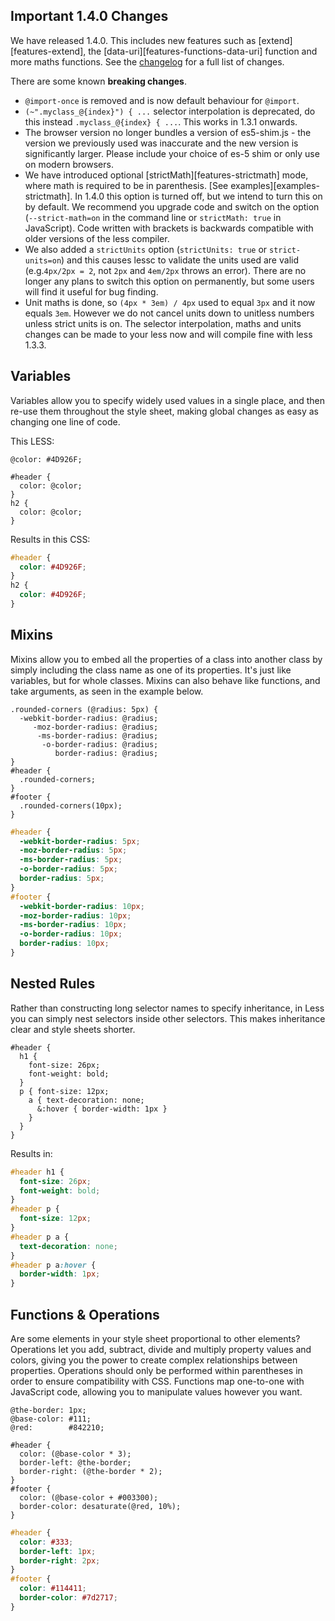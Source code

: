 ## Important 1.4.0 Changes
We have released 1.4.0. This includes new features such as [extend][features-extend], the [data-uri][features-functions-data-uri] function and more maths functions. See the [changelog](https://github.com/cloudhead/less.js/blob/master/CHANGELOG.md) for a full list of changes.

There are some known **breaking changes**.

* `@import-once` is removed and is now default behaviour for `@import`.
* `(~".myclass_@{index}") { ...` selector interpolation is deprecated, do this instead `.myclass_@{index} { ...`. This works in 1.3.1 onwards.
* The browser version no longer bundles a version of es5-shim.js - the version we previously used was inaccurate and the new version is significantly larger. Please include your choice of es-5 shim or only use on modern browsers.
* We have introduced optional [strictMath][features-strictmath] mode, where math is required to be in parenthesis. [See examples][examples-strictmath]. In 1.4.0 this option is turned off, but we intend to turn this on by default. We recommend you upgrade code and switch on the option (`--strict-math=on` in the command line or `strictMath: true` in JavaScript). Code written with brackets is backwards compatible with older versions of the less compiler.
* We also added a `strictUnits` option (`strictUnits: true` or `strict-units=on`) and this causes lessc to validate the units used are valid (e.g.`4px/2px = 2`, not `2px` and `4em/2px` throws an error). There are no longer any plans to switch this option on permanently, but some users will find it useful for bug finding.
* Unit maths is done, so `(4px * 3em) / 4px` used to equal `3px` and it now equals `3em`. However we do not cancel units down to unitless numbers unless strict units is on.
The selector interpolation, maths and units changes can be made to your less now and will compile fine with less 1.3.3.


## Variables

Variables allow you to specify widely used values in a single place, and then re-use them throughout the style sheet, making global changes as easy as changing one line of code.

This LESS:

```less
@color: #4D926F;

#header {
  color: @color;
}
h2 {
  color: @color;
}
```

Results in this CSS:

```css
#header {
  color: #4D926F;
}
h2 {
  color: #4D926F;
}
```

## Mixins

Mixins allow you to embed all the properties of a class into another class by simply including the class name as one of its properties. It's just like variables, but for whole classes. Mixins can also behave like functions, and take arguments, as seen in the example below.


```less
.rounded-corners (@radius: 5px) {
  -webkit-border-radius: @radius;
     -moz-border-radius: @radius;
      -ms-border-radius: @radius;
       -o-border-radius: @radius;
          border-radius: @radius;
}
#header {
  .rounded-corners;
}
#footer {
  .rounded-corners(10px);
}
```

```css
#header {
  -webkit-border-radius: 5px;
  -moz-border-radius: 5px;
  -ms-border-radius: 5px;
  -o-border-radius: 5px;
  border-radius: 5px;
}
#footer {
  -webkit-border-radius: 10px;
  -moz-border-radius: 10px;
  -ms-border-radius: 10px;
  -o-border-radius: 10px;
  border-radius: 10px;
}
```

## Nested Rules

Rather than constructing long selector names to specify inheritance, in Less you can simply nest selectors inside other selectors. This makes inheritance clear and style sheets shorter.

```less
#header {
  h1 {
    font-size: 26px;
    font-weight: bold;
  }
  p { font-size: 12px;
    a { text-decoration: none;
      &:hover { border-width: 1px }
    }
  }
}
```

Results in:

```css
#header h1 {
  font-size: 26px;
  font-weight: bold;
}
#header p {
  font-size: 12px;
}
#header p a {
  text-decoration: none;
}
#header p a:hover {
  border-width: 1px;
}
```

## Functions & Operations

Are some elements in your style sheet proportional to other elements? Operations let you add, subtract, divide and multiply property values and colors, giving you the power to create complex relationships between properties. Operations should only be performed within parentheses in order to ensure compatibility with CSS. Functions map one-to-one with JavaScript code, allowing you to manipulate values however you want.

```less
@the-border: 1px;
@base-color: #111;
@red:        #842210;

#header {
  color: (@base-color * 3);
  border-left: @the-border;
  border-right: (@the-border * 2);
}
#footer {
  color: (@base-color + #003300);
  border-color: desaturate(@red, 10%);
}
```

```css
#header {
  color: #333;
  border-left: 1px;
  border-right: 2px;
}
#footer {
  color: #114411;
  border-color: #7d2717;
}
```